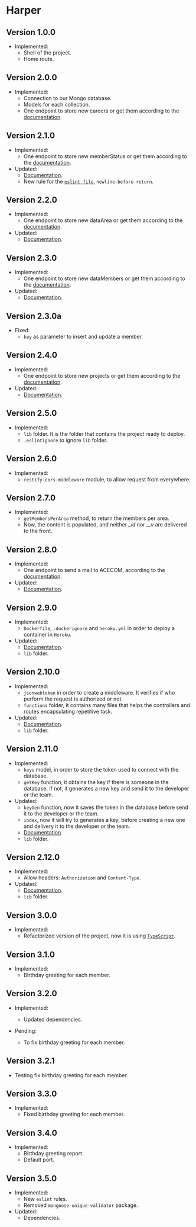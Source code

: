 # Harper

## Version 1.0.0

- Implemented:
  - Shell of the project.
  - Home route.

## Version 2.0.0

- Implemented:
  - Connection to our Mongo database.
  - Models for each collection.
  - One endpoint to store new careers or get them according to the [documentation](./readme.md).

## Version 2.1.0

- Implemented:
  - One endpoint to store new memberStatus or get them according to the [documentation](./readme.md).
- Updated:
  - [Documentation](./readme.md).
  - New rule for the [`eslint file`](./.eslintrc.json), `newline-before-return`.

## Version 2.2.0

- Implemented:
  - One endpoint to store new dataArea or get them according to the [documentation](./readme.md).
- Updated:
  - [Documentation](./readme.md).

## Version 2.3.0

- Implemented:
  - One endpoint to store new dataMembers or get them according to the [documentation](./readme.md).
- Updated:
  - [Documentation](./readme.md).

## Version 2.3.0a

- Fixed:
  - `key` as parameter to insert and update a member.

## Version 2.4.0

- Implemented:
  - One endpoint to store new projects or get them according to the [documentation](./readme.md).
- Updated:
  - [Documentation](./readme.md).

## Version 2.5.0

- Implemented:
  - `lib` folder. It is the folder that contains the project ready to deploy.
  - `.eslintignore` to ignore `lib` folder.

## Version 2.6.0

- Implemented:
  - `restify-cors-middleware` module, to allow request from everywhere.

## Version 2.7.0

- Implemented:
  - `getMembersPerArea` method, to return the members per area.
  - Now, the content is populated, and neither _\_id_ nor _\_\_v_ are delivered to the front.

## Version 2.8.0

- Implemented:
  - One endpoint to send a mail to ACECOM, according to the [documentation](./readme.md).
- Updated:
  - [Documentation](./readme.md).

## Version 2.9.0

- Implemented:
  - `Dockerfile`, `.dockerignore` and `heroku.yml` in order to deploy a container in `Heroku`.
- Updated:
  - [Documentation](./readme.md).
  - `lib` folder.

## Version 2.10.0

- Implemented:
  - `jsonwebtoken` in order to create a middleware. It verifies if who perform the request is authorized or not.
  - `functions` folder, it contains many files that helps the controllers and routes encapsulating repetitive task.
- Updated:
  - [Documentation](./readme.md).
  - `lib` folder.

## Version 2.11.0

- Implemented:
  - `keys` model, in order to store the token used to connect with the database.
  - `getKey` function, it obtains the key if there is someone in the database, if not, it generates a new key and send it to the developer or the team.
- Updated:
  - `keyGen` function, now it saves the token in the database before send it to the developer or the team.
  - `index`, now it will try to generates a key, before creating a new one and delivery it to the developer or the team.
  - [Documentation](./readme.md).
  - `lib` folder.

## Version 2.12.0

- Implemented:
  - Allow headers: `Authorization` and `Content-Type`.
- Updated:
  - [Documentation](./readme.md).
  - `lib` folder.

## Version 3.0.0

- Implemented:
  - Refactorized version of the project, now it is using [`TypeScript`](https://www.typescriptlang.org/).

## Version 3.1.0

- Implemented:
  - Birthday greeting for each member.

## Version 3.2.0

- Implemented:
  - Updated dependencies.

- Pending:
  - To fix birthday greeting for each member.

## Version 3.2.1

- Testing fix birthday greeting for each member.

## Version 3.3.0

- Implemented:
  - Fixed birthday greeting for each member.

## Version 3.4.0

- Implemented:
  - Birthday greeting report.
  - Default port.

## Version 3.5.0

- Implemented:
  - New `eslint` rules.
  - Removed `mongoose-unique-validator` package.
- Updated:
  - Dependencies.
